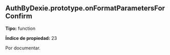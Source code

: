 ## AuthByDexie.prototype.onFormatParametersForConfirm

**Tipo:** function

**Índice de propiedad:** 23

Por documentar.




